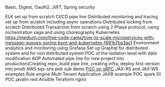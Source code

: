 Basic, Digest, Oauth2, JWT, Spring security

ELK set up from scratch
CI/CD pipe line
Distributed monitoring and tracing set up from scratch including async operations
Distributed locking from scratch
Distributed Transaction from scratch using 2 Phase protocol, using orchestration saga and using choreography
Kubernetes https://medium.com/free-code-camp/how-to-scale-microservices-with-message-queues-spring-boot-and-kubernetes-f691b7ba3acf
Environment analytics and monitoring using Grafana
Set up Graphql for distributed system and for non distributed system
POC of the isolation level with data modification
AOP
Automated pipe line for new project into production(Creating repo, build pipe line, creating infra, deploy first version into prod)
AWS sqs-sns pub sub demo
[POC on gRPC](https://code.tutsplus.com/tutorials/rest-vs-grpc-battle-of-the-apis--cms-30711)
JAX-RS and JAX-WS examples
Rule engine
Multi Tenant Application
JAXB example
POC spark DI
POC javalin rest
Ansible
Teraform
nginx



